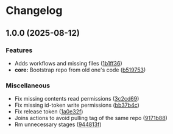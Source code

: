 # Changelog

## 1.0.0 (2025-08-12)


### Features

* Adds workflows and missing files ([1b1ff36](https://github.com/ModuStack/actions/commit/1b1ff362685a2509535c353b147fb9f673a7da64))
* **core:** Bootstrap repo from old one's code ([b519753](https://github.com/ModuStack/actions/commit/b519753472d25f427d817872860984454a0d6bf2))


### Miscellaneous

* Fix missing contents read permissions ([3c2cd69](https://github.com/ModuStack/actions/commit/3c2cd691c2c8a211beed604daa56eb035cb248ab))
* Fix missing id-token write permissions ([bb37b4c](https://github.com/ModuStack/actions/commit/bb37b4c220fb248c714ab87c2fac549508ef5bb0))
* Fix release token ([1a0e32f](https://github.com/ModuStack/actions/commit/1a0e32fc51a22ad415987408010e11321aab46e7))
* Joins actions to avoid pulling tag of the same repo ([9171b88](https://github.com/ModuStack/actions/commit/9171b88cdd042a8769560906b1222dbda5439212))
* Rm unnecessary stages ([944813f](https://github.com/ModuStack/actions/commit/944813f6fd27ae7752f03eb3841000570026ec20))

